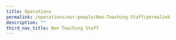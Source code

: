 ```yaml
---
title: Operations
permalink: /operations/our-people/Non-Teaching-Staff/permalink
description: ""
third_nav_title: Non Teaching Staff
---
```

